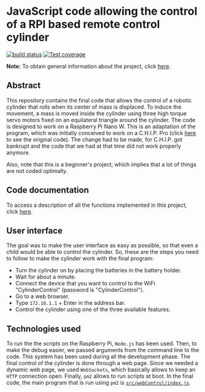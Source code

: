 # JavaScript code allowing the control of a RPI based remote control cylinder

[![build status][travis-image]][travis-url]
[![Test coverage][codecov-image]][codecov-url]

**Note:** To obtain general information about the project, click [here](https://opatiny.github.io/rc2/).

## Abstract

This repository contains the final code that allows the control of a robotic cylinder that rolls when its center of mass is displaced. To induce the movement, a mass is moved inside the cylinder using three high torque servo motors fixed on an equilateral triangle around the cylinder. The code is designed to work on a Raspberry Pi Nano W. This is an adaptation of the program, which was initially conceived to work on a C.H.I.P. Pro (click [here](https://github.com/opatiny/chip) to see the original code). The change had to be made, for C.H.I.P. got bankrupt and the code that we had at that time did not work properly anymore.

Also, note that this is a beginner's project, which implies that a lot of things are not coded optimally.

## Code documentation

To access a description of all the functions implemented in this project, click [here](https://opatiny.github.io/rpi-cylinder/docs/index.html).

## User interface

The goal was to make the user interface as easy as possible, so that even a child would be able to control the cylinder. So, these are the steps you need to follow to make the cylinder work with the final program:

- Turn the cylinder on by placing the batteries in the battery holder.
- Wait for about a minute.
- Connect the device that you want to control to the WiFi "CylinderControl" (password is "CylinderControl").
- Go to a web browser.
- Type `172.16.1.1` + Enter in the address bar.
- Control the cylinder using one of the three available features.

## Technologies used

To run the the scripts on the Raspberry Pi, `Node.js` has been used. Then, to make the debug easier, we passed arguments from the command line to the code. This system has been used during all the development phase. The final control of the cylinder is done through a web page. Since we needed a dynamic web page, we used `WebSockets`, which basically allows to keep an `HTTP` connection open. Finally, `pm2` allows to run scripts at boot. In the final code, the main program that is run using `pm2` is [`src/webControl/index.js`](https://github.com/opatiny/rpi-cylinder/blob/master/src/webControl/index.js).

[travis-image]: https://img.shields.io/travis/opatiny/chip/master.svg?style=flat-square
[travis-url]: https://travis-ci.org/opatiny/chip
[codecov-image]: https://img.shields.io/codecov/c/github/opatiny/chip.svg?style=flat-square
[codecov-url]: https://codecov.io/github/opatiny/chip
